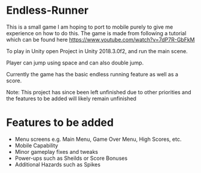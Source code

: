 # Endless-Runner

This is a small game I am hoping to port to mobile purely to give me experience on how to do this.
The game is made from following a tutorial which can be found here https://www.youtube.com/watch?v=7dP7R-GbFkM 


To play in Unity open Project in Unity 2018.3.0f2, and run the main scene. 

Player can jump using space and can also double jump.

Currently the game has the basic endless running feature as well as a score.

Note: This project has since been left unfinished due to other priorities and the features to be added will likely remain unfinished

# Features to be added
- Menu screens e.g. Main Menu, Game Over Menu, High Scores, etc.
- Mobile Capability
- Minor gameplay fixes and tweaks
- Power-ups such as Sheilds or Score Bonuses
- Additional Hazards such as Spikes
